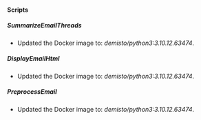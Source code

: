 
#### Scripts
##### SummarizeEmailThreads
- Updated the Docker image to: *demisto/python3:3.10.12.63474*.
##### DisplayEmailHtml
- Updated the Docker image to: *demisto/python3:3.10.12.63474*.
##### PreprocessEmail
- Updated the Docker image to: *demisto/python3:3.10.12.63474*.